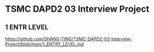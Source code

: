 # TSMC DAPD2 03 Interview Project

## 1 ENTR LEVEL
https://github.com/SHANG-TING/TSMC-DAPD2-03-Interview-Project/blob/main/1_ENTRY_LEVEL.md

